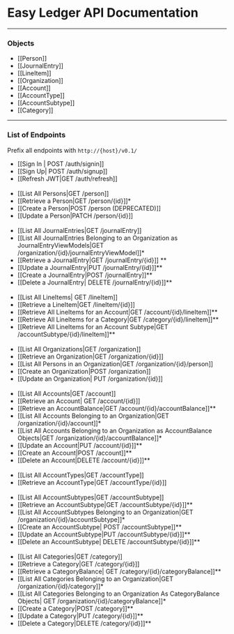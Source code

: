 # Easy Ledger API Documentation
___

### Objects
- [[Person]]
- [[JournalEntry]]
- [[LineItem]]
- [[Organization]]
- [[Account]]
- [[AccountType]]
- [[AccountSubtype]]
- [[Category]]
___
### List of Endpoints

Prefix all endpoints with `http://{host}/v0.1/`
- [[Sign In | POST /auth/signin]]
- [[Sign Up| POST /auth/signup]]
- [[Refresh JWT|GET /auth/refresh]]
<br/><br/>
- [[List All Persons|GET /person]]
- [[Retrieve a Person|GET /person/{id}]]*
- [[Create a Person|POST /person (DEPRECATED)]]
- [[Update a Person|PATCH /person/{id}]]
<br/> <br/>
- [[List All JournalEntries|GET /journalEntry]]
- [[List All JournalEntries Belonging to an Organization as JournalEntryViewModels|GET /organization/{id}/journalEntryViewModel]]*
- [[Retrieve a JournalEntry|GET /journalEntry/{id}]] **
- [[Update a JournalEntry|PUT /journalEntry/{id}]]**
- [[Create a JournalEntry|POST /journalEntry]]**
- [[Delete a JournalEntry| DELETE /journalEntry/{id}]]**
<br/><br/>
- [[List All LineItems| GET /lineItem]]
- [[Retrieve a LineItem|GET /lineItem/{id}]]
- [[Retrieve All LineItems for an Account|GET /account/{id}/lineItem]]**
- [[Retrieve All LineItems for a Category|GET /category/{id}/lineItem]]**
- [[Retrieve All LineItems for an Account Subtype|GET /accountSubtype/{id}/lineItem]]**
<br/><br/>
- [[List All Organizations|GET /organization]]
- [[Retrieve an Organization|GET /organization/{id}]]
- [[List All Persons in an Organization|GET /organization/{id}/person]]
- [[Create an Organization|POST /organization]]
- [[Update an Organization| PUT /organization/{id}]]
<br/><br/>
- [[List All Accounts|GET /account]]
- [[Retrieve an Account| GET /account/{id}]]
- [[Retrieve an AccountBalance|GET /account/{id}/accountBalance]]**
- [[List All Accounts Belonging to an Organization|GET /organization/{id}/account]]*
- [[List All Accounts Belonging to an Organization as AccountBalance Objects|GET /organization/{id}/accountBalance]]*
- [[Update an Account|PUT /account/{id}]]**
- [[Create an Account|POST /account]]**
- [[Delete an Account|DELETE /account/{id}]]**
<br/><br/>
- [[List All AccountTypes|GET /accountType]]
- [[Retrieve an AccountType|GET /accountType/{id}]]
<br/><br/>
- [[List All AccountSubtypes|GET /accountSubtype]]
- [[Retrieve an AccountSubtype|GET /accountSubtype/{id}]]**
- [[List All AccountSubtypes Belonging to an Organization|GET /organization/{id}/accountSubtype]]*
- [[Create an AccountSubtype| POST /accountSubtype]]**
- [[Update an AccountSubtype|PUT /accountSubtype/{id}]]**
- [[Delete an AccountSubtype| DELETE /accountSubtype/{id}]]**
<br/><br/>
- [[List All Categories|GET /category]]
- [[Retrieve a Category|GET /category/{id}]]
- [[Retrieve a CategoryBalance| GET /category/{id}/categoryBalance]]**
- [[List All Categories Belonging to an Organization|GET /organization/{id}/category]]*
- [[List All Categories Belonging to an Organization As CategoryBalance Objects| GET /organization/{id}/categoryBalance]]*
- [[Create a Category|POST /category]]**
- [[Update a Category|PUT /category/{id}]]**
- [[Delete a Category|DELETE /category/{id}]]**







